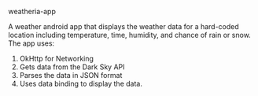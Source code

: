 weatheria-app

A weather android app that displays the weather data for a hard-coded location including temperature, time, humidity, and chance of rain or snow. The app uses:
1. OkHttp for Networking
2. Gets data from the Dark Sky API 
3. Parses the data in JSON format 
4. Uses data binding to display the data. 
